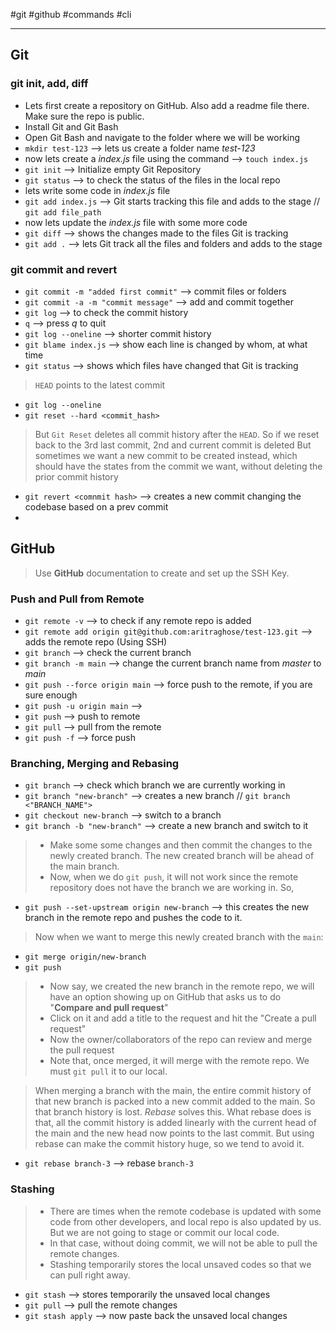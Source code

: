 #git #github #commands #cli 

---

## Git

### git init, add, diff

- Lets first create a repository on GitHub. Also add a readme file there. Make sure the repo is public.
- Install Git and Git Bash
- Open Git Bash and navigate to the folder where we will be working
- `mkdir test-123`  --> lets us create a folder name *test-123*
- now lets create a *index.js* file using the command  --> `touch index.js`
- `git init`  --> Initialize empty Git Repository
- `git status`  --> to check the status of the files in the local repo
- lets write some code in *index.js* file
- `git add index.js`  --> Git starts tracking this file and adds to the stage // `git add file_path`
- now lets update the *index.js* file with some more code
- `git diff`   --> shows the changes made to the files Git is tracking
- `git add .`  --> lets Git track all the files and folders and adds to the stage

### git commit and revert

- `git commit -m "added first commit"`  --> commit files or folders
- `git commit -a -m "commit message"`  --> add and commit together
- `git log`  --> to check the commit history
- `q`   --> press *q* to quit 
- `git log --oneline`  --> shorter commit history
- `git blame index.js`  --> show each line is changed by whom, at what time
- `git status` --> shows which files have changed that Git is tracking
> `HEAD` points to the latest commit
- `git log --oneline`
- `git reset --hard <commit_hash>`
> But `Git Reset` deletes all commit history after the `HEAD`. So if we reset back to the 3rd last commit, 2nd and current commit is deleted
> But sometimes we want a new commit to be created instead, which should have the states from the commit we want, without deleting the prior commit history
- `git revert <comnmit hash>`  --> creates a new commit changing the codebase based on a prev commit
- 



## GitHub

> Use **GitHub** documentation to create and set up the SSH Key. 

### Push and Pull from Remote

- `git remote -v`  --> to check if any remote repo is added
- `git remote add origin git@github.com:aritraghose/test-123.git`   --> adds the remote repo (Using SSH)
- `git branch`  --> check the current branch
- `git branch -m main`  --> change the current branch name from *master* to *main*
- `git push --force origin main`  --> force push to the remote, if you are sure enough
- `git push -u origin main`  --> 
- `git push`  --> push to remote
- `git pull`  --> pull from the remote
- `git push -f`  --> force push


### Branching, Merging and Rebasing

- `git branch`  --> check which branch we are currently working in
- `git branch "new-branch"` --> creates a new branch // `git branch <"BRANCH_NAME">`
- `git checkout new-branch` --> switch to a branch
- `git branch -b "new-branch"`  --> create a new branch and switch to it

> - Make some some changes and then commit the changes to the newly created branch. The new created branch will be ahead of the main branch. 
> - Now, when we do `git push`, it will not work since the remote repository does not have the branch we are working in. So,
- `git push --set-upstream origin new-branch`  -->  this creates the new branch in the remote repo and pushes the code to it.

>Now when we want to merge this newly created branch with the `main`:
- `git merge origin/new-branch`
- `git push`

> - Now say, we created the new branch in the remote repo, we will have an option showing up on GitHub that asks us to do "**Compare and pull request**"
> - Click on it and add a title to the request and hit the "Create a pull request"
> - Now the owner/collaborators of the repo can review and merge the pull request
> - Note that, once merged, it will merge with the remote repo. We must `git pull` it to our local.

> When merging a branch with the main, the entire commit history of that new branch is packed into a new commit added to the main. So that branch history is lost. *Rebase* solves this.
> What rebase does is that, all the commit history is added linearly with the current head of the main and the new head now points to the last commit.
> But using rebase can make the commit history huge, so we tend to avoid it.

- `git rebase branch-3`  --> rebase `branch-3`


### Stashing

> - There are times when the remote codebase is updated with some code from other developers, and local repo is also updated by us. But we are not going to stage or commit our local code.
> - In that case, without doing commit, we will not be able to pull the remote changes.
> - Stashing temporarily stores the local unsaved codes so that we can pull right away.

- `git stash` --> stores temporarily the unsaved local changes
- `git pull`  --> pull the remote changes
- `git stash apply` --> now paste back the unsaved local changes
